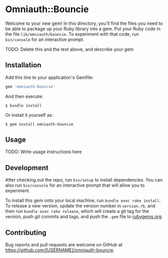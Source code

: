 # Omniauth::Bouncie

Welcome to your new gem! In this directory, you'll find the files you need to be able to package up your Ruby library into a gem. Put your Ruby code in the file `lib/omniauth/bouncie`. To experiment with that code, run `bin/console` for an interactive prompt.

TODO: Delete this and the text above, and describe your gem

## Installation

Add this line to your application's Gemfile:

```ruby
gem 'omniauth-bouncie'
```

And then execute:

    $ bundle install

Or install it yourself as:

    $ gem install omniauth-bouncie

## Usage

TODO: Write usage instructions here

## Development

After checking out the repo, run `bin/setup` to install dependencies. You can also run `bin/console` for an interactive prompt that will allow you to experiment.

To install this gem onto your local machine, run `bundle exec rake install`. To release a new version, update the version number in `version.rb`, and then run `bundle exec rake release`, which will create a git tag for the version, push git commits and tags, and push the `.gem` file to [rubygems.org](https://rubygems.org).

## Contributing

Bug reports and pull requests are welcome on GitHub at https://github.com/[USERNAME]/omniauth-bouncie.

